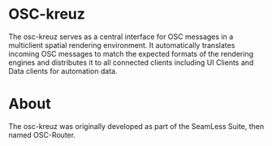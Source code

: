 # OSC-kreuz

The osc-kreuz serves as a central interface for OSC messages in a multiclient spatial rendering environment. It automatically translates incoming OSC messages to match the expected formats of the rendering engines and distributes it to all connected clients including UI Clients and Data clients for automation data.


# About

The osc-kreuz was originally developed as part of the SeamLess Suite, then named OSC-Router.
